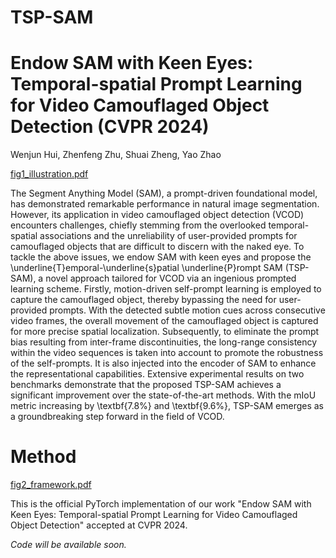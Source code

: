 # TSP-SAM

# Endow SAM with Keen Eyes: Temporal-spatial Prompt Learning for Video Camouflaged Object Detection (CVPR 2024)

Wenjun Hui, Zhenfeng Zhu, Shuai Zheng, Yao Zhao

[fig1_illustration.pdf](https://github.com/WenjunHui1/TSP-SAM/files/14503988/fig1_illustration.pdf)

The Segment Anything Model (SAM), a prompt-driven foundational model, has demonstrated remarkable performance in natural image segmentation. However, its application in video camouflaged object detection (VCOD) encounters challenges, chiefly stemming from the overlooked temporal-spatial associations and the unreliability of user-provided prompts for camouflaged objects that are difficult to discern with the naked eye. To tackle the above issues, we endow SAM with keen eyes and propose the \underline{T}emporal-\underline{s}patial \underline{P}rompt SAM (TSP-SAM), a novel approach tailored for VCOD via an ingenious prompted learning scheme.
Firstly, motion-driven self-prompt learning is employed to capture the camouflaged object, thereby bypassing the need for user-provided prompts. With the detected subtle motion cues across consecutive video frames, the overall movement of the camouflaged object is captured for more precise spatial localization.
Subsequently, to eliminate the prompt bias resulting from inter-frame discontinuities, the long-range consistency within the video sequences is taken into account to promote the robustness of the self-prompts. 
It is also injected into the encoder of SAM to enhance the representational capabilities. Extensive experimental results on two benchmarks demonstrate that the proposed TSP-SAM achieves a significant improvement over the state-of-the-art methods. With the mIoU metric increasing by \textbf{7.8\%} and \textbf{9.6\%}, TSP-SAM emerges as a groundbreaking step forward in the field of VCOD.

# Method

[fig2_framework.pdf](https://github.com/WenjunHui1/TSP-SAM/files/14503991/fig2_framework.pdf)

This is the official PyTorch implementation of our work "Endow SAM with Keen Eyes: Temporal-spatial Prompt Learning for Video Camouflaged Object Detection" accepted at CVPR 2024.

_Code will be available soon._
